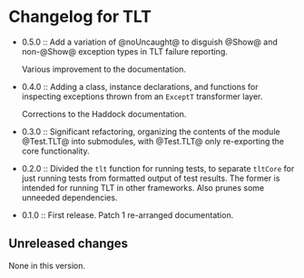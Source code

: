 # Changelog for TLT

- 0.5.0 :: Add a variation of @noUncaught@ to disguish @Show@ and
  non-@Show@ exception types in TLT failure reporting.
  
  Various improvement to the documentation.

- 0.4.0 :: Adding a class, instance declarations, and functions for
  inspecting exceptions thrown from an `ExceptT` transformer layer.
  
  Corrections to the Haddock documentation.

- 0.3.0 :: Significant refactoring, organizing the contents of the
  module @Test.TLT@ into submodules, with @Test.TLT@ only re-exporting
  the core functionality.

- 0.2.0 :: Divided the `tlt` function for running tests, to separate
  `tltCore` for just running tests from formatted output of test
  results.  The former is intended for running TLT in other
  frameworks.  Also prunes some unneeded dependencies.

- 0.1.0 :: First release.  Patch 1 re-arranged documentation.

## Unreleased changes

None in this version.
